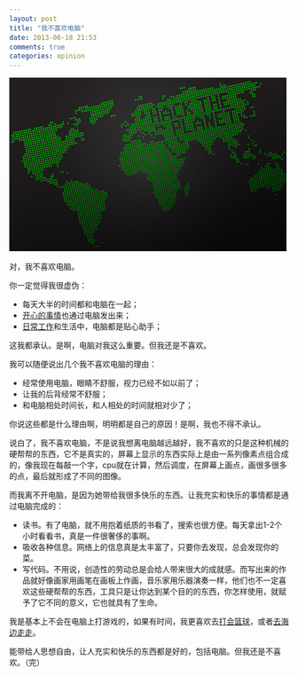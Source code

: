 ```yaml
---
layout: post
title: "我不喜欢电脑"
date: 2013-06-18 21:53
comments: true
categories: opinion
---
```


<img src="/images/hack_the_planet.jpg" title="各种点啊" alt="hack the planet!" width="500">

对，我不喜欢电脑。

你一定觉得我很虚伪：

- 每天大半的时间都和电脑在一起；
- [开心的事情](http://luckyyang.github.io/blog/categories/100jian-rang-wo-kai-xin-de-shi/)也通过电脑发出来；
- [日常工作](https://github.com/happypeter/onestep/issues?page=1&state=open)和生活中，电脑都是贴心助手；

<!-- more -->

这我都承认。是啊，电脑对我这么重要。但我还是不喜欢。

我可以随便说出几个我不喜欢电脑的理由：

- 经常使用电脑，眼睛不舒服，视力已经不如以前了；
- 让我的后背经常不舒服；
- 和电脑相处时间长，和人相处的时间就相对少了；

你说这些都是什么理由啊，明明都是自己的原因！是啊，我也不得不承认。

说白了，我不喜欢电脑，不是说我想离电脑越远越好，我不喜欢的只是这种机械的硬帮帮的东西，它不是真实的，屏幕上显示的东西实际上是由一系列像素点组合成的，像我现在每敲一个字，cpu就在计算，然后调度，在屏幕上画点，画很多很多的点，最后就形成了不同的图像。

而我离不开电脑，是因为她带给我很多快乐的东西。让我充实和快乐的事情都是通过电脑完成的：

- 读书。有了电脑，就不用抱着纸质的书看了，搜索也很方便。每天拿出1-2个小时看看书，真是一件很奢侈的事啊。
- 吸收各种信息。网络上的信息真是太丰富了，只要你去发现，总会发现你的菜。
- 写代码。不用说，创造性的劳动总是会给人带来很大的成就感。而写出来的作品就好像画家用画笔在画板上作画，音乐家用乐器演奏一样，他们也不一定喜欢这些硬帮帮的东西，工具只是让你达到某个目的的东西，你怎样使用，就赋予了它不同的意义，它也就具有了生命。

我是基本上不会在电脑上打游戏的，如果有时间，我更喜欢去[打会篮球](http://luckyyang.github.io/blog/2013/06/08/100-happy-things-number-1/)，或者[去海边走走](http://luckyyang.github.io/blog/2013/06/09/100-happy-things-number-2/)。

能带给人思想自由，让人充实和快乐的东西都是好的，包括电脑。但我还是不喜欢。（完）



